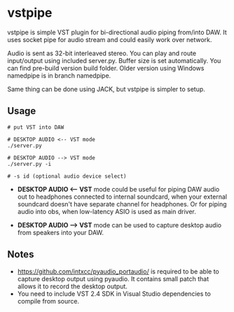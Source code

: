 # vstpipe

vstpipe is simple VST plugin for bi-directional audio piping from/into DAW. It uses socket pipe for audio stream and could easily work over network.

Audio is sent as 32-bit interleaved stereo. You can play and route input/output using included server.py. Buffer size is set automatically. You can find pre-build version build folder. Older version using Windows namedpipe is in branch namedpipe.


Same thing can be done using JACK, but vstpipe is simpler to setup.

## Usage
```
# put VST into DAW

# DESKTOP AUDIO <-- VST mode
./server.py 

# DESKTOP AUDIO --> VST mode
./server.py -i

# -s id (optional audio device select)
```

* **DESKTOP AUDIO <-- VST** mode could be useful for piping DAW audio out to headphones connected to internal soundcard, when your external soundcard doesn't have separate channel for headphones. Or for piping audio into obs, when low-latency ASIO is used as main driver.

* **DESKTOP AUDIO --> VST** mode can be used to capture desktop audio from speakers into your DAW.

## Notes

* https://github.com/intxcc/pyaudio_portaudio/ is required to be able to capture desktop output using pyaudio. It contains small patch that allows it to record the desktop output.
* You need to include VST 2.4 SDK in Visual Studio dependencies to compile from source.
